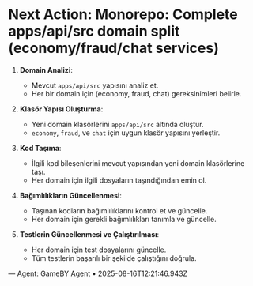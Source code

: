 # Next Action: Monorepo: Complete apps/api/src domain split (economy/fraud/chat services)

1. **Domain Analizi**:
   - Mevcut `apps/api/src` yapısını analiz et.
   - Her bir domain için (economy, fraud, chat) gereksinimleri belirle.

2. **Klasör Yapısı Oluşturma**:
   - Yeni domain klasörlerini `apps/api/src` altında oluştur.
   - `economy`, `fraud`, ve `chat` için uygun klasör yapısını yerleştir.

3. **Kod Taşıma**:
   - İlgili kod bileşenlerini mevcut yapısından yeni domain klasörlerine taşı.
   - Her domain için ilgili dosyaların taşındığından emin ol.

4. **Bağımlılıkların Güncellenmesi**:
   - Taşınan kodların bağımlılıklarını kontrol et ve güncelle.
   - Her domain için gerekli bağımlılıkları tanımla ve güncelle.

5. **Testlerin Güncellenmesi ve Çalıştırılması**:
   - Her domain için test dosyalarını güncelle.
   - Tüm testlerin başarılı bir şekilde çalıştığını doğrula.

— Agent: GameBY Agent • 2025-08-16T12:21:46.943Z
